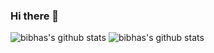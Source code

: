 ### Hi there 👋

![bibhas's github stats](https://github-readme-stats.vercel.app/api?username=bibhas44&show_icons=true&theme=merko)
![bibhas's github stats](https://github-readme-stats.vercel.app/api?username=bibhas44&hide=contribs,prs)

<!--
**bibhas44/bibhas44** is a ✨ _special_ ✨ repository because its `README.md` (this file) appears on your GitHub profile.

Here are some ideas to get you started:

- 🔭 I’m currently working on ...
- 🌱 I’m currently learning ...
- 👯 I’m looking to collaborate on ...
- 🤔 I’m looking for help with ...
- 💬 Ask me about ...
- 📫 How to reach me: ...
- 😄 Pronouns: ...
- ⚡ Fun fact: ...
-->
